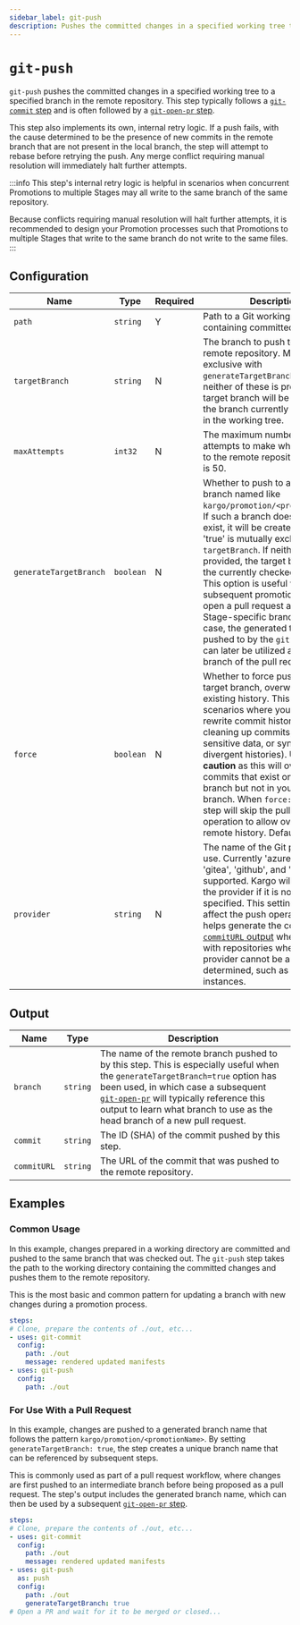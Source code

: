 ```yaml
---
sidebar_label: git-push
description: Pushes the committed changes in a specified working tree to a specified branch in the remote repository.
---
```


# `git-push`

`git-push` pushes the committed changes in a specified working tree to a
specified branch in the remote repository. This step typically follows a
[`git-commit` step](git-commit.md) and is often followed by a
[`git-open-pr` step](git-open-pr.md).

This step also implements its own, internal retry logic. If a push fails, with
the cause determined to be the presence of new commits in the remote branch that
are not present in the local branch, the step will attempt to rebase before
retrying the push. Any merge conflict requiring manual resolution will
immediately halt further attempts.

:::info
This step's internal retry logic is helpful in scenarios when concurrent
Promotions to multiple Stages may all write to the same branch of the same
repository.

Because conflicts requiring manual resolution will halt further attempts, it is
recommended to design your Promotion processes such that Promotions to multiple
Stages that write to the same branch do not write to the same files.
:::

## Configuration

| Name | Type | Required | Description |
|------|------|----------|-------------|
| `path` | `string` | Y | Path to a Git working tree containing committed changes. |
| `targetBranch` | `string` | N | The branch to push to in the remote repository. Mutually exclusive with `generateTargetBranch=true`. If neither of these is provided, the target branch will be the same as the branch currently checked out in the working tree. |
| `maxAttempts` | `int32` | N | The maximum number of attempts to make when pushing to the remote repository. Default is 50. |
| `generateTargetBranch` | `boolean` | N | Whether to push to a remote branch named like `kargo/promotion/<promotionName>`. If such a branch does not already exist, it will be created. A value of 'true' is mutually exclusive with `targetBranch`. If neither of these is provided, the target branch will be the currently checked out branch. This option is useful when a subsequent promotion step will open a pull request against a Stage-specific branch. In such a case, the generated target branch pushed to by the `git-push` step can later be utilized as the source branch of the pull request. |
| `force` | `boolean` | N | Whether to force push to the target branch, overwriting any existing history. This is useful for scenarios where you need to rewrite commit history (e.g., after cleaning up commits, removing sensitive data, or synchronizing divergent histories). **Use with caution** as this will overwrite any commits that exist on the remote branch but not in your local branch. When `force: true`, the step will skip the pull/rebase operation to allow overwriting remote history. Default is `false`. |
| `provider` | `string` | N | The name of the Git provider to use. Currently 'azure', 'bitbucket', 'gitea', 'github', and 'gitlab' are supported. Kargo will try to infer the provider if it is not explicitly specified. This setting does not affect the push operation but helps generate the correct [`commitURL` output](#output) when working with repositories where the provider cannot be automatically determined, such as self-hosted instances. |

## Output

| Name | Type | Description |
|------|------|-------------|
| `branch` | `string` | The name of the remote branch pushed to by this step. This is especially useful when the `generateTargetBranch=true` option has been used, in which case a subsequent [`git-open-pr`](git-open-pr.md) will typically reference this output to learn what branch to use as the head branch of a new pull request. |
| `commit` | `string` | The ID (SHA) of the commit pushed by this step. |
| `commitURL` | `string` | The URL of the commit that was pushed to the remote repository. |


## Examples

### Common Usage

In this example, changes prepared in a working directory are committed and
pushed to the same branch that was checked out. The `git-push` step takes the
path to the working directory containing the committed changes and pushes them
to the remote repository.

This is the most basic and common pattern for updating a branch with new changes
during a promotion process.

```yaml
steps:
# Clone, prepare the contents of ./out, etc...
- uses: git-commit
  config:
    path: ./out
    message: rendered updated manifests
- uses: git-push
  config:
    path: ./out
```

### For Use With a Pull Request

In this example, changes are pushed to a generated branch name that follows
the pattern `kargo/promotion/<promotionName>`. By setting
`generateTargetBranch: true`, the step creates a unique branch name that can
be referenced by subsequent steps. 

This is commonly used as part of a pull request workflow, where changes are
first pushed to an intermediate branch before being proposed as a pull request.
The step's output includes the generated branch name, which can then be used by
a subsequent [`git-open-pr` step](git-open-pr.md).

```yaml
steps:
# Clone, prepare the contents of ./out, etc...
- uses: git-commit
  config:
    path: ./out
    message: rendered updated manifests
- uses: git-push
  as: push
  config:
    path: ./out
    generateTargetBranch: true
# Open a PR and wait for it to be merged or closed...
```


